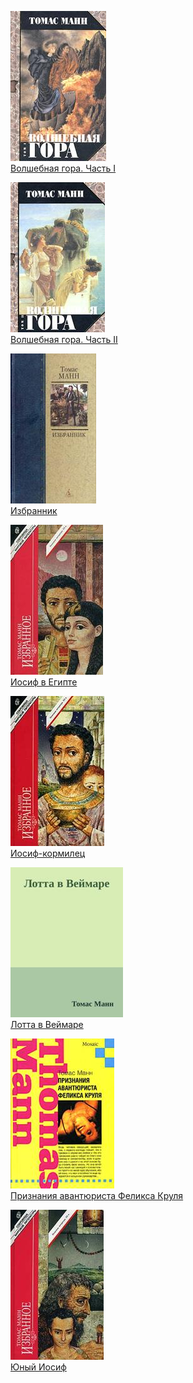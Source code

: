 ![](Волшебная%20гора.%20Часть%20I.jpg)  
[Волшебная гора. Часть I](Волшебная%20гора.%20Часть%20I.md)

![](Волшебная%20гора.%20Часть%20II.jpg)  
[Волшебная гора. Часть II](Волшебная%20гора.%20Часть%20II.md)

![](Избранник.jpg)  
[Избранник](Избранник.md)

![](Иосиф%20в%20Египте.jpg)  
[Иосиф в Египте](Иосиф%20в%20Египте.md)

![](Иосиф-кормилец.jpg)  
[Иосиф-кормилец](Иосиф-кормилец.md)

![](Лотта%20в%20Веймаре.jpg)  
[Лотта в Веймаре](Лотта%20в%20Веймаре.md)

![](Признания%20авантюриста%20Феликса%20Круля.jpg)  
[Признания авантюриста Феликса Круля](Признания%20авантюриста%20Феликса%20Круля.md)

![](Юный%20Иосиф.jpg)  
[Юный Иосиф](Юный%20Иосиф.md)
